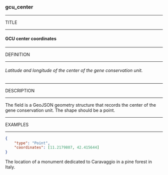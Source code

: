 ### gcu_center



------
TITLE

------

#### GCU center coordinates



------
DEFINITION

------

###### Latitude and longitude of the center of the gene conservation unit.



------
DESCRIPTION

------

The field is a GeoJSON geometry structure that records the center of the gene conservation unit. The shape should be a point.



------
EXAMPLES

------

```json
{
	"type": "Point",
	"coordinates": [11.2179807, 42.415644]
}
```

The location of a monument dedicated to Caravaggio in a pine forest in Italy.